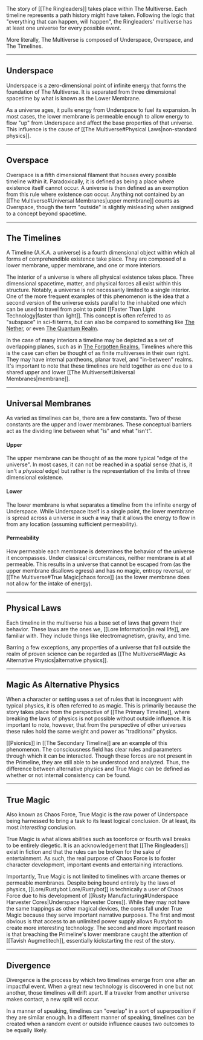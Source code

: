 The story of [[The Ringleaders]] takes place within The Multiverse. Each timeline represents a path history might have taken. Following the logic that "everything that can happen, will happen", the Ringleaders' multiverse has at least one universe for every possible event.

More literally, The Multiverse is composed of Underspace, Overspace, and The Timelines.

---
## Underspace

Underspace is a zero-dimensional point of infinite energy that forms the foundation of The Multiverse. It is separated from three dimensional spacetime by what is known as the Lower Membrane.

As a universe ages, it pulls energy from Underspace to fuel its expansion. In most cases, the lower membrane is permeable enough to allow energy to flow "up" from Underspace and affect the base properties of that universe. This influence is the cause of [[The Multiverse#Physical Laws|non-standard physics]].

---
## Overspace

Overspace is a fifth dimensional filament that houses every possible timeline within it. Paradoxically, it is defined as being a place where existence itself cannot occur. A universe is then defined as an exemption from this rule where existence *can* occur. Anything not contained by an [[The Multiverse#Universal Membranes|upper membrane]] counts as Overspace, though the term "outside" is slightly misleading when assigned to a concept beyond spacetime.

---
## The Timelines

A Timeline (A.K.A. a universe) is a fourth dimensional object within which all forms of comprehendible existence take place. They are composed of a lower membrane, upper membrane, and one or more interiors.

The interior of a universe is where all physical existence takes place. Three dimensional spacetime, matter, and physical forces all exist within this structure. Notably, a universe is not necessarily limited to a single interior. One of the more frequent examples of this phenomenon is the idea that a second version of the universe exists parallel to the inhabited one which can be used to travel from point to point [[Faster Than Light Technology|faster than light]]. This concept is often referred to as "subspace" in sci-fi terms, but can also be compared to something like [The Nether](https://minecraft.wiki/w/The_Nether), or even [The Quantum Realm](https://marvelcinematicuniverse.fandom.com/wiki/Quantum_Realm).

In the case of many interiors a timeline may be depicted as a set of overlapping planes, such as in [The Forgotten Realms.](https://forgottenrealms.fandom.com/wiki/Prime_Material_plane?file=Ethereal-map-2e.jpg) Timelines where this is the case can often be thought of as finite multiverses in their own right. They may have internal pantheons, planar travel, and "in-between" realms. It's important to note that these timelines are held together as one due to a shared upper and lower [[The Multiverse#Universal Membranes|membrane]].

---
## Universal Membranes

As varied as timelines can be, there are a few constants. Two of these constants are the upper and lower membranes. These conceptual barriers act as the dividing line between what "is" and what "isn't".
#### Upper
The upper membrane can be thought of as the more typical "edge of the universe". In most cases, it can not be reached in a spatial sense (that is, it isn't a *physical* edge) but rather is the representation of the limits of three dimensional existence.
#### Lower
The lower membrane is what separates a timeline from the infinite energy of Underspace. While Underspace itself is a single point, the lower membrane is spread across a universe in such a way that it allows the energy to flow in from any location (assuming sufficient permeability).
#### Permeability
How permeable each membrane is determines the behavior of the universe it encompasses. Under classical circumstances, neither membrane is at all permeable. This results in a universe that cannot be escaped from (as the upper membrane disallows egress) and has no magic, entropy reversal, or [[The Multiverse#True Magic|chaos force]] (as the lower membrane does not allow for the intake of energy).

---
## Physical Laws

Each timeline in the multiverse has a base set of laws that govern their behavior. These laws are the ones we, [[Lore Information|in real life]], are familiar with. They include things like electromagnetism, gravity, and time.

Barring a few exceptions, any properties of a universe that fall outside the realm of proven science can be regarded as [[The Multiverse#Magic As Alternative Physics|alternative physics]].

---
## Magic As Alternative Physics

When a character or setting uses a set of rules that is incongruent with typical physics, it is often referred to as magic. This is primarily because the story takes place from the perspective of [[The Primary Timeline]], where breaking the laws of physics is not possible without outside influence. It is important to note, however, that from the perspective of other universes these rules hold the same weight and power as "traditional" physics.

[[Psionics]] in [[The Secondary Timeline]] are an example of this phenomenon. The consciousness field has clear rules and parameters through which it can be interacted. Though these forces are not present in the Primeline, they are still able to be understood and analyzed. Thus, the difference between alternative physics and True Magic can be defined as whether or not internal consistency can be found.

---
## True Magic

Also known as Chaos Force, True Magic is the raw power of Underspace being harnessed to bring a task to its least logical conclusion. Or at least, its most *interesting* conclusion.

True Magic is what allows abilities such as toonforce or fourth wall breaks to be entirely diegetic. It is an acknowledgement that [[The Ringleaders]] exist in fiction and that the rules can be broken for the sake of entertainment. As such, the real purpose of Chaos Force is to foster character development, important events and entertaining interactions.

Importantly, True Magic is not limited to timelines with arcane themes or permeable membranes. Despite being bound entirely by the laws of physics, [[Lore/Rustybot Lore/Rustybot]] is technically a user of Chaos Force due to his development of [[Rusty Manufacturing#Underspace Harvester Cores|Underspace Harvester Cores]]. While they may not have the same trappings as other magical devices, the cores fall under True Magic because they serve important narrative purposes. The first and most obvious is that access to an unlimited power supply allows Rustybot to create more interesting technology. The second and more important reason is that breaching the Primeline's lower membrane caught the attention of  [[Tavish Augmetitech]], essentially kickstarting the rest of the story.

---
## Divergence

Divergence is the process by which two timelines emerge from one after an impactful event. When a great new technology is discovered in one but not another, those timelines will drift apart. If a traveler from another universe makes contact, a new split will occur. 

In a manner of speaking, timelines can "overlap" in a sort of superposition if they are similar enough. In a different manner of speaking, timelines can be created when a random event or outside influence causes two outcomes to be equally likely.